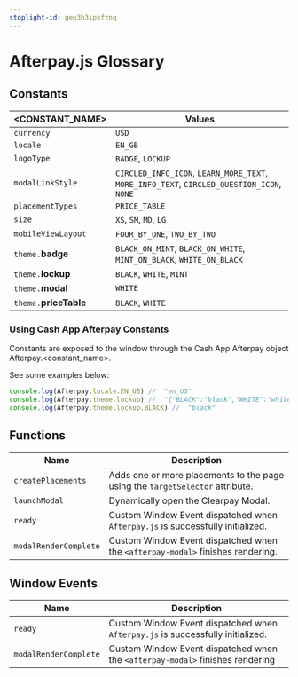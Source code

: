 ```yaml
---
stoplight-id: gep3h3ipkfznq
---
```


# Afterpay.js Glossary

## Constants

<CONSTANT_NAME> | Values|
---------|----------|
`currency`| `USD` |
`locale` | `EN_GB` |
`logoType`| `BADGE`, `LOCKUP` |
`modalLinkStyle` | `CIRCLED_INFO_ICON`, `LEARN_MORE_TEXT`, `MORE_INFO_TEXT`, `CIRCLED_QUESTION_ICON`, `NONE` |
`placementTypes` | `PRICE_TABLE`
`size` | `XS`, `SM`, `MD`, `LG`
`mobileViewLayout` | `FOUR_BY_ONE`, `TWO_BY_TWO`
`theme.`**badge** | `BLACK_ON_MINT`, `BLACK_ON_WHITE`, `MINT_ON_BLACK`, `WHITE_ON_BLACK`
`theme.`**lockup** | `BLACK`, `WHITE`, `MINT`
`theme.`**modal** | `WHITE`
`theme.`**priceTable** | `BLACK`, `WHITE`

### Using Cash App Afterpay Constants

Constants are exposed to the window through the Cash App Afterpay object Afterpay.\<constant_name>.

See some examples below:

```javascript
console.log(Afterpay.locale.EN_US) //  "en_US" 
console.log(Afterpay.theme.lockup) //  "{"BLACK":"black","WHITE":"white","MINT":"mint"}"
console.log(Afterpay.theme.lockup.BLACK) //  "black"
```

## Functions

Name | Description |
---------|----------|
`createPlacements` | Adds one or more placements to the page using the `targetSelector` attribute.|
`launchModal` | Dynamically open the Clearpay Modal. |
`ready`| Custom Window Event dispatched when `Afterpay.js` is successfully initialized. |
`modalRenderComplete` | Custom Window Event dispatched when the `<afterpay-modal>` finishes rendering.

## Window Events

Name | Description |
---------|---------|
`ready` | Custom Window Event dispatched when `Afterpay.js` is successfully initialized. |
`modalRenderComplete` | Custom Window Event dispatched when the `<afterpay-modal>` finishes rendering |